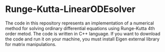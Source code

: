 # Runge-Kutta-LinearODEsolver

The code in this repository represents an implementation of a numerical method for solving ordinary differential equations using Runge-Kutta 4th order metod. The code is written in C++ language. If you want to download the code and run it on your machine, you must install Eigen external library for matrix manipulations.
